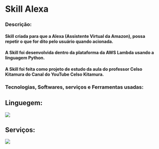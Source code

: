 # Skill Alexa

### Descrição:

#### Skill criada para que a Alexa (Assistente Virtual da Amazon), possa repetir o que for dito pelo usuário quando acionada.

#### A Skill foi desenvolvida dentro da plataforma da AWS Lambda usando a linguagem Python.

#### A Skill foi feita como projeto de estudo da aula do professor Celso Kitamura do Canal do YouTube Celso Kitamura.

### Tecnologias, Softwares, serviços e Ferramentas usadas:

## Linguegem: 

 <img src="https://cdn.jsdelivr.net/gh/devicons/devicon@latest/icons/python/python-original.svg" />

## Serviços:

 <img src="https://cdn.jsdelivr.net/gh/devicons/devicon@latest/icons/amazonwebservices/amazonwebservices-original-wordmark.svg" />
 
